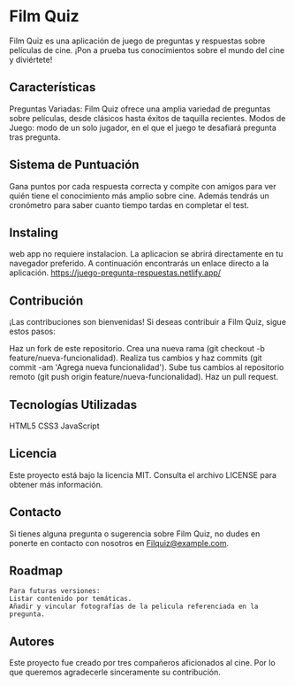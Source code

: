 # Film Quiz
Film Quiz es una aplicación de juego de preguntas y respuestas sobre películas de cine. ¡Pon a prueba tus conocimientos sobre el mundo del cine y diviértete!

## Características
Preguntas Variadas: Film Quiz ofrece una amplia variedad de preguntas sobre películas, desde clásicos hasta éxitos de taquilla recientes.
Modos de Juego:  modo de un solo jugador, en el que el juego te desafiará pregunta tras pregunta.
<!-- Dificultad Ajustable: La dificultad de las preguntas se puede ajustar para adaptarse a tus preferencias y nivel de conocimiento sobre cine. -->

## Sistema de Puntuación
Gana puntos por cada respuesta correcta y compite con amigos para ver quién tiene el conocimiento más amplio sobre cine. Además tendrás un cronómetro para saber cuanto tiempo tardas en completar el test. 

## Instaling
web app no requiere instalacion. La aplicacion se abrirá directamente en tu navegador preferido.
A continuación encontrarás un enlace directo a la aplicación.
https://juego-pregunta-respuestas.netlify.app/

## Contribución
¡Las contribuciones son bienvenidas! Si deseas contribuir a Film Quiz, sigue estos pasos:

Haz un fork de este repositorio.
Crea una nueva rama (git checkout -b feature/nueva-funcionalidad).
Realiza tus cambios y haz commits (git commit -am 'Agrega nueva funcionalidad').
Sube tus cambios al repositorio remoto (git push origin feature/nueva-funcionalidad).
Haz un pull request.

## Tecnologías Utilizadas
HTML5
CSS3
JavaScript

## Licencia
Este proyecto está bajo la licencia MIT. Consulta el archivo LICENSE para obtener más información.

## Contacto
Si tienes alguna pregunta o sugerencia sobre Film Quiz, no dudes en ponerte en contacto con nosotros en Filquiz@example.com.

## Roadmap
```
Para futuras versiones:
Listar contenido por temáticas.
Añadir y vincular fotografías de la pelicula referenciada en la pregunta.
```

## Autores
Este proyecto fue creado por tres compañeros aficionados al cine. Por lo que queremos agradecerle sinceramente su contribución.